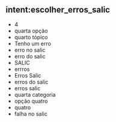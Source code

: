 ## intent:escolher_erros_salic
- 4
- quarta opção
- quarto tópico
- Tenho um erro
- erro no salic
- erro do salic
- SALIC
- errros
- Erros Salic
- erros do salic
- erros salic
- quarta categoria
- opção quatro
- quatro
- falha no salic

